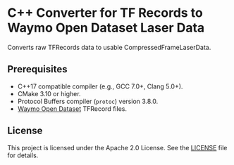 # C++ Converter for TF Records to Waymo Open Dataset Laser Data

Converts raw TFRecords data to usable CompressedFrameLaserData.

## Prerequisites

- C++17 compatible compiler (e.g., GCC 7.0+, Clang 5.0+).
- CMake 3.10 or higher.
- Protocol Buffers compiler (`protoc`) version 3.8.0.
- [Waymo Open Dataset](https://waymo.com/open/) TFRecord files.

## License

This project is licensed under the Apache 2.0 License. See the [LICENSE](./LICENSE) file for details.
